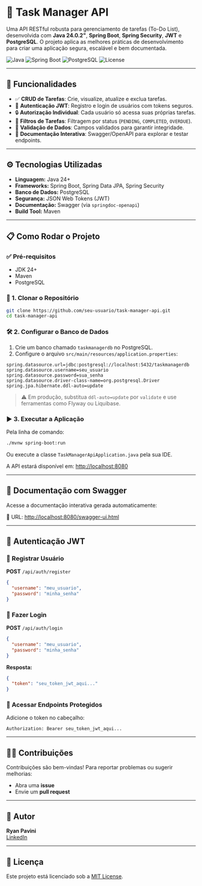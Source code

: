 # 📝 Task Manager API

Uma API RESTful robusta para gerenciamento de tarefas (To-Do List), desenvolvida com **Java 24.0.2"**, **Spring Boot**, **Spring Security**, **JWT** e **PostgreSQL**. O projeto aplica as melhores práticas de desenvolvimento para criar uma aplicação segura, escalável e bem documentada.

![Java]([https://img.shields.io/badge/Java-17+-red](https://www.oracle.com/br/java/technologies/downloads/))
![Spring Boot](https://img.shields.io/badge/Spring%20Boot-3.x-brightgreen)
![PostgreSQL](https://img.shields.io/badge/PostgreSQL-%234169E1.svg?&logo=postgresql&logoColor=white)
![License](https://img.shields.io/badge/license-MIT-blue.svg)

---

## 🚀 Funcionalidades

- ✅ **CRUD de Tarefas**: Crie, visualize, atualize e exclua tarefas.
- 🔐 **Autenticação JWT**: Registro e login de usuários com tokens seguros.
- 🔒 **Autorização Individual**: Cada usuário só acessa suas próprias tarefas.
- 🔎 **Filtros de Tarefas**: Filtragem por status (`PENDING`, `COMPLETED`, `OVERDUE`).
- 🧾 **Validação de Dados**: Campos validados para garantir integridade.
- 📄 **Documentação Interativa**: Swagger/OpenAPI para explorar e testar endpoints.

---

## ⚙️ Tecnologias Utilizadas

- **Linguagem:** Java 24+
- **Frameworks:** Spring Boot, Spring Data JPA, Spring Security
- **Banco de Dados:** PostgreSQL
- **Segurança:** JSON Web Tokens (JWT)
- **Documentação:** Swagger (via `springdoc-openapi`)
- **Build Tool:** Maven

---

## 📋 Como Rodar o Projeto

### ✅ Pré-requisitos

- JDK 24+
- Maven
- PostgreSQL

### 🔽 1. Clonar o Repositório

```bash
git clone https://github.com/seu-usuario/task-manager-api.git
cd task-manager-api
```

### 🛠️ 2. Configurar o Banco de Dados

1. Crie um banco chamado `taskmanagerdb` no PostgreSQL.
2. Configure o arquivo `src/main/resources/application.properties`:

```properties
spring.datasource.url=jdbc:postgresql://localhost:5432/taskmanagerdb
spring.datasource.username=seu_usuario
spring.datasource.password=sua_senha
spring.datasource.driver-class-name=org.postgresql.Driver
spring.jpa.hibernate.ddl-auto=update
```

> ⚠️ Em produção, substitua `ddl-auto=update` por `validate` e use ferramentas como Flyway ou Liquibase.

### ▶️ 3. Executar a Aplicação

Pela linha de comando:

```bash
./mvnw spring-boot:run
```

Ou execute a classe `TaskManagerApiApplication.java` pela sua IDE.

A API estará disponível em: [http://localhost:8080](http://localhost:8080)

---

## 📖 Documentação com Swagger

Acesse a documentação interativa gerada automaticamente:

📎 URL: [http://localhost:8080/swagger-ui.html](http://localhost:8080/swagger-ui.html)

---

## 🔑 Autenticação JWT

### 📝 Registrar Usuário

**POST** `/api/auth/register`

```json
{
  "username": "meu_usuario",
  "password": "minha_senha"
}
```

### 🔐 Fazer Login

**POST** `/api/auth/login`

```json
{
  "username": "meu_usuario",
  "password": "minha_senha"
}
```

**Resposta:**

```json
{
  "token": "seu_token_jwt_aqui..."
}
```

### 📌 Acessar Endpoints Protegidos

Adicione o token no cabeçalho:

```
Authorization: Bearer seu_token_jwt_aqui...
```

---

## 👨‍💻 Contribuições

Contribuições são bem-vindas! Para reportar problemas ou sugerir melhorias:

- Abra uma **issue**
- Envie um **pull request**

---

## 👤 Autor

**Ryan Pavini**  
[LinkedIn](https://www.linkedin.com/in/ryan-pavini/)

---

## 📝 Licença

Este projeto está licenciado sob a [MIT License](LICENSE).
